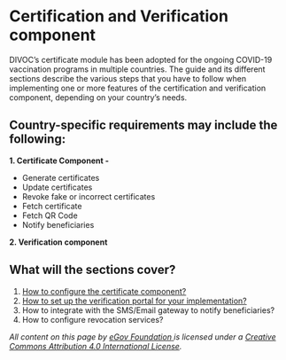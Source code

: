 # Certification and Verification component

DIVOC’s certificate module has been adopted for the ongoing COVID-19 vaccination programs in multiple countries. The guide and its different sections describe the various steps that you have to follow when implementing one or more features of the certification and verification component, depending on your country’s needs.

## Country-specific requirements may include the following:

**1. Certificate Component -**

* Generate certificates&#x20;
* Update certificates&#x20;
* Revoke fake or incorrect certificates&#x20;
* Fetch certificate&#x20;
* Fetch QR Code&#x20;
* Notify beneficiaries

**2. Verification component**

## What will the sections cover?

1. [How to configure the certificate component?](configuring-certificates/)&#x20;
2. [How to set up the verification portal for your implementation?](setting-up-the-verification-portal-for-implementation.md)
3. How to integrate with the SMS/Email gateway to notify beneficiaries?
4. How to configure revocation services?&#x20;



_All content on this page by_ [_eGov Foundation_ ](https://egov.org.in)_is licensed under a_ [_Creative Commons Attribution 4.0 International License_](http://creativecommons.org/licenses/by/4.0/)_._
